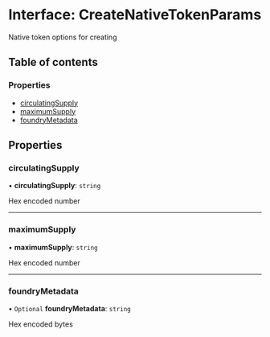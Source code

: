 # Interface: CreateNativeTokenParams

Native token options for creating

## Table of contents

### Properties

- [circulatingSupply](CreateNativeTokenParams.md#circulatingsupply)
- [maximumSupply](CreateNativeTokenParams.md#maximumsupply)
- [foundryMetadata](CreateNativeTokenParams.md#foundrymetadata)

## Properties

### circulatingSupply

• **circulatingSupply**: `string`

Hex encoded number

---

### maximumSupply

• **maximumSupply**: `string`

Hex encoded number

---

### foundryMetadata

• `Optional` **foundryMetadata**: `string`

Hex encoded bytes
